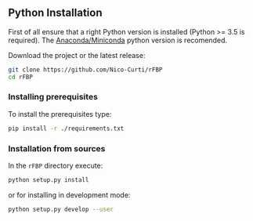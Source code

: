 ## Python Installation

First of all ensure that a right Python version is installed (Python >= 3.5 is required).
The [Anaconda/Miniconda](https://www.anaconda.com/) python version is recomended.

Download the project or the latest release:

```bash
git clone https://github.com/Nico-Curti/rFBP
cd rFBP
```


### Installing prerequisites

To install the prerequisites type:

```bash
pip install -r ./requirements.txt
```

### Installation from sources

In the `rFBP` directory execute:

```bash
python setup.py install
```

or for installing in development mode:

```bash
python setup.py develop --user
```
